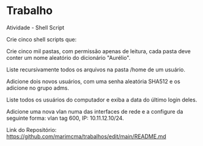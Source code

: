 # Trabalho
Atividade - Shell Script

Crie cinco shell scripts que:

Crie cinco mil pastas, com permissão apenas de leitura, cada pasta deve conter um nome aleatório do dicionário "Aurélio".

Liste recursivamente todos os arquivos na pasta /home de um usuário.

Adicione dois novos usuários, com uma senha aleatória SHA512 e os adicione no grupo adms.

Liste todos os usuários do computador e exiba a data do último login deles.

Adicione uma nova vlan numa das interfaces de rede e a configure da seguinte forma: vlan tag 600, IP: 10.11.12.10/24.

Link do Repositório: https://github.com/marimcma/trabalhos/edit/main/README.md
